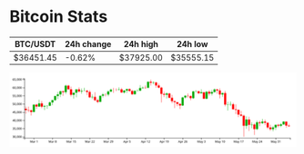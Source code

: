 # Bitcoin Stats

BTC/USDT|24h change|24h high|24h low|
|---|---|---|---|
|$36451.45|-0.62%|$37925.00|$35555.15|

<img src="./chart.svg">
